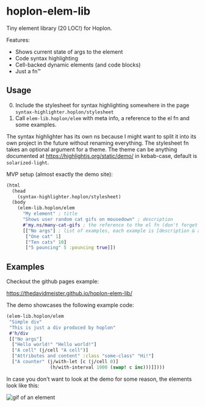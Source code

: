 # hoplon-elem-lib

Tiny element library (20 LOC!) for Hoplon.

Features:

- Shows current state of args to the element
- Code syntax highlighting
- Cell-backed dynamic elements (and code blocks)
- Just a fn™

## Usage

0. Include the stylesheet for syntax highlighting somewhere in the page `syntax-highlighter.hoplon/stylesheet`
0. Call `elem-lib.hoplon/elem` with meta info, a reference to the el fn and some examples.

The syntax highlighter has its own ns because I might want to split it into its own project in the future without renaming everything. The stylesheet fn takes an optional argument for a theme. The theme can be anything documented at https://highlightjs.org/static/demo/ in kebab-case, default is `solarized-light`.

MVP setup (almost exactly the demo site):

```clojure
(html
  (head
    (syntax-highlighter.hoplon/stylesheet)
  (body
    (elem-lib.hoplon/elem
      "My element" ; title
      "Shows user random cat gifs on mousedown" ; description
      #'my.ns/many-cat-gifs ; the reference to the el fn (don't forget #' at the start!)
      [["No args"] ; list of examples, each example is [description & args]
       ["One cat" 1]
       ["Ten cats" 10]
       ["5 pouncing" 5 :pouncing true]])
```

## Examples

Checkout the github pages example:

https://thedavidmeister.github.io/hoplon-elem-lib/

The demo showcases the following example code:

```clojure
(elem-lib.hoplon/elem
 "Simple div"
 "This is just a div produced by hoplon"
 #'h/div
 [["No args"]
  ["Hello world!" "Hello world!"]
  ["A cell" (j/cell "A cell")]
  ["Attributes and content" :class "some-class" "Hi!"]
  ["A counter" (j/with-let [c (j/cell 0)]
                (h/with-interval 1000 (swap! c inc)))]])))
```

In case you don't want to look at the demo for some reason, the elements look like this:

![gif of an element](http://g.recordit.co/gDrwWLKvZs.gif)
